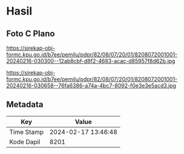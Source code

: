 # Hasil

## Foto C Plano

https://sirekap-obj-formc.kpu.go.id/b7ee/pemilu/pdpr/82/08/07/20/01/8208072001001-20240216-030300--12ab8cbf-d8f2-4683-acac-d85957f8d62b.jpg

https://sirekap-obj-formc.kpu.go.id/b7ee/pemilu/pdpr/82/08/07/20/01/8208072001001-20240216-030658--76fa6386-a74a-4bc7-8092-f0e3e3e5acd3.jpg


## Metadata

| Key        | Value               |
| ---------- | ------------------- |
| Time Stamp | 2024-02-17 13:46:48 |
| Kode Dapil | 8201                |



